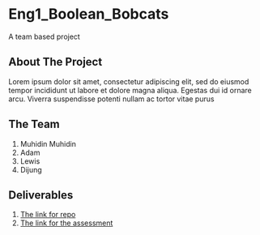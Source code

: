# Eng1_Boolean_Bobcats
A team based project

## About The Project
Lorem ipsum dolor sit amet, consectetur adipiscing elit, sed do eiusmod tempor incididunt ut labore et dolore magna aliqua. Egestas dui id ornare arcu. Viverra suspendisse potenti nullam ac tortor vitae purus

## The Team
1. Muhidin Muhidin
2. Adam
3. Lewis
4. Dijung

## Deliverables
1. [The link for repo](../master)
2. [The link for the assessment](https://github.com/muhidinmo/Eng1_Boolean_Bobcats/blob/master/deliverables/eng1-team-assessment.pdf)
